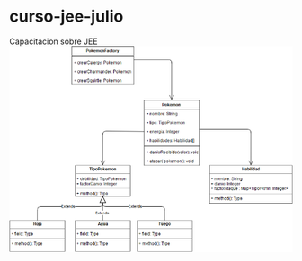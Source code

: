 # curso-jee-julio
Capacitacion sobre JEE
![alt text](https://raw.githubusercontent.com/lbgutierrez/curso-jee-julio/master/DC_Pokemon.png)
